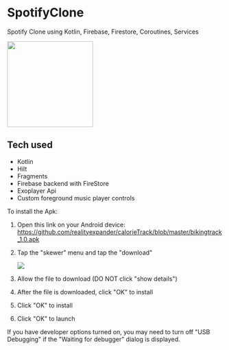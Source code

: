 # SpotifyClone
Spotify Clone using Kotlin, Firebase, Firestore, Coroutines, Services

[<img src="https://user-images.githubusercontent.com/5157474/188963916-5dc295ff-f681-43a3-98de-74785f46f0e1.png" width="200"/>](https://user-images.githubusercontent.com/5157474/188963916-5dc295ff-f681-43a3-98de-74785f46f0e1.png)

## Tech used
- Kotlin
- Hilt
- Fragments
- Firebase backend with FireStore
- Exoplayer Api
- Custom foreground music player controls

To install the Apk:

1. Open this link on your Android device:
   https://github.com/realityexpander/calorieTrack/blob/master/bikingtrack_1.0.apk
2. Tap the "skewer" menu and tap the "download"

   [![](https://user-images.githubusercontent.com/5157474/147434050-57102a30-af32-46ed-a90b-d94e0c4a4f35.jpg)]()
3. Allow the file to download (DO NOT click "show details")
4. After the file is downloaded, click "OK" to install
5. Click "OK" to install
6. Click "OK" to launch

If you have developer options turned on, you may need to turn off "USB Debugging" if the "Waiting for debugger" dialog is displayed.

